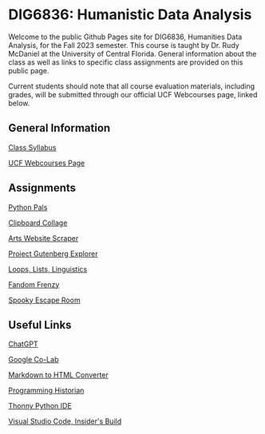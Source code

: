 # DIG6836: Humanistic Data Analysis

Welcome to the public Github Pages site for DIG6836, Humanities Data Analysis, for the Fall 2023 semester. This course is taught by Dr. Rudy McDaniel at the University of Central Florida. General information about the class as well as links to specific class assignments are provided on this public page.

Current students should note that all course evaluation materials, including grades, will be submitted through our official UCF Webcourses page, linked below.

## General Information
[Class Syllabus](syllabus)

[UCF Webcourses Page](https://webcourses.ucf.edu/courses/1435073)

## Assignments
[Python Pals](assignment-python-pals)

[Clipboard Collage](assignment-clipboard-collage)

[Arts Website Scraper](assignment-arts-website-scraper)

[Project Gutenberg Explorer](assignment-gutenberg)

[Loops, Lists, Linguistics](assignment-loops-lists-linguistics)

[Fandom Frenzy](assignment-fandom-frenzy)

[Spooky Escape Room](assignment-spooky-escape-room)

## Useful Links
[ChatGPT](https://openai.com/blog/chatgpt)

[Google Co-Lab](https://colab.research.google.com/?utm_source=scs-index)

[Markdown to HTML Converter](https://markdowntohtml.com/)

[Programming Historian](https://programminghistorian.org/)

[Thonny Python IDE](https://thonny.org/)

[Visual Studio Code, Insider's Build](https://code.visualstudio.com/docs/?dv=win&build=insiders)


